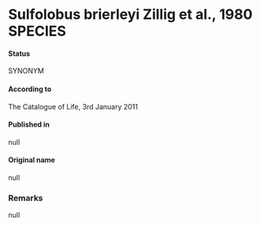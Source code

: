 # Sulfolobus brierleyi Zillig et al., 1980 SPECIES

#### Status
SYNONYM

#### According to
The Catalogue of Life, 3rd January 2011

#### Published in
null

#### Original name
null

### Remarks
null